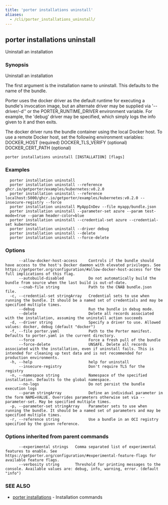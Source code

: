 ```yaml
---
title: 'porter installations uninstall'
aliases:
  - /cli/porter_installations_uninstall/
---
```


## porter installations uninstall

Uninstall an installation

### Synopsis

Uninstall an installation

The first argument is the installation name to uninstall. This defaults to the name of the bundle.

Porter uses the docker driver as the default runtime for executing a bundle's invocation image, but an alternate driver may be supplied via '--driver/-d'' or the PORTER_RUNTIME_DRIVER environment variable.
For example, the 'debug' driver may be specified, which simply logs the info given to it and then exits.

The docker driver runs the bundle container using the local Docker host. To use a remote Docker host, set the following environment variables:
  DOCKER_HOST (required)
  DOCKER_TLS_VERIFY (optional)
  DOCKER_CERT_PATH (optional)


```
porter installations uninstall [INSTALLATION] [flags]
```

### Examples

```
  porter installation uninstall
  porter installation uninstall --reference ghcr.io/getporter/examples/kubernetes:v0.2.0
  porter installation uninstall --reference localhost:5000/ghcr.io/getporter/examples/kubernetes:v0.2.0 --insecure-registry --force
  porter installation uninstall MyAppInDev --file myapp/bundle.json
  porter installation uninstall --parameter-set azure --param test-mode=true --param header-color=blue
  porter installation uninstall --credential-set azure --credential-set kubernetes
  porter installation uninstall --driver debug
  porter installation uninstall --delete
  porter installation uninstall --force-delete

```

### Options

```
      --allow-docker-host-access     Controls if the bundle should have access to the host's Docker daemon with elevated privileges. See https://getporter.org/configuration/#allow-docker-host-access for the full implications of this flag.
      --autobuild-disabled           Do not automatically build the bundle from source when the last build is out-of-date.
      --cnab-file string             Path to the CNAB bundle.json file.
  -c, --credential-set stringArray   Credential sets to use when running the bundle. It should be a named set of credentials and may be specified multiple times.
      --debug                        Run the bundle in debug mode.
      --delete                       Delete all records associated with the installation, assuming the uninstall action succeeds
  -d, --driver string                Specify a driver to use. Allowed values: docker, debug (default "docker")
  -f, --file porter.yaml             Path to the Porter manifest. Defaults to porter.yaml in the current directory.
      --force                        Force a fresh pull of the bundle
      --force-delete                 UNSAFE. Delete all records associated with the installation, even if uninstall fails. This is intended for cleaning up test data and is not recommended for production environments.
  -h, --help                         help for uninstall
      --insecure-registry            Don't require TLS for the registry
  -n, --namespace string             Namespace of the specified installation. Defaults to the global namespace.
      --no-logs                      Do not persist the bundle execution logs
      --param stringArray            Define an individual parameter in the form NAME=VALUE. Overrides parameters otherwise set via --parameter-set. May be specified multiple times.
  -p, --parameter-set stringArray    Parameter sets to use when running the bundle. It should be a named set of parameters and may be specified multiple times.
  -r, --reference string             Use a bundle in an OCI registry specified by the given reference.
```

### Options inherited from parent commands

```
      --experimental strings   Comma separated list of experimental features to enable. See https://getporter.org/configuration/#experimental-feature-flags for available feature flags.
      --verbosity string       Threshold for printing messages to the console. Available values are: debug, info, warning, error. (default "info")
```

### SEE ALSO

* [porter installations](/cli/porter_installations/)	 - Installation commands

